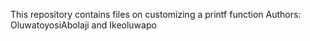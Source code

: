 This repository contains files on customizing a printf function
Authors: OluwatoyosiAbolaji and Ikeoluwapo
